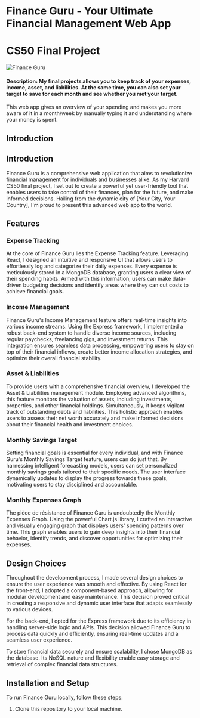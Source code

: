 # Finance Guru - Your Ultimate Financial Management Web App
# CS50 Final Project

![Finance Guru](https://www.google.com/url?sa=i&url=https%3A%2F%2Fjavascript.plainenglish.io%2Fharvard-cs50-review-bec3af5eb62d&psig=AOvVaw2xvpm0SBoLc7Zy07XFlYVP&ust=1691377888811000&source=images&cd=vfe&opi=89978449&ved=0CBEQjRxqFwoTCIjWjuWHx4ADFQAAAAAdAAAAABAD)

#### Description: My final projects allows you to keep track of your expenses, income, asset, and liabilities. At the same time, you can also set your target to save for each month and see whether you met your target.
This web app gives an overview of your spending and makes you more aware of it in a month/week by manually typing it and understanding where your money is spent.
## Introduction

## Introduction

Finance Guru is a comprehensive web application that aims to revolutionize financial management for individuals and businesses alike. As my Harvard CS50 final project, I set out to create a powerful yet user-friendly tool that enables users to take control of their finances, plan for the future, and make informed decisions. Hailing from the dynamic city of [Your City, Your Country], I'm proud to present this advanced web app to the world.

## Features

### Expense Tracking

At the core of Finance Guru lies the Expense Tracking feature. Leveraging React, I designed an intuitive and responsive UI that allows users to effortlessly log and categorize their daily expenses. Every expense is meticulously stored in a MongoDB database, granting users a clear view of their spending habits. Armed with this information, users can make data-driven budgeting decisions and identify areas where they can cut costs to achieve financial goals.

### Income Management

Finance Guru's Income Management feature offers real-time insights into various income streams. Using the Express framework, I implemented a robust back-end system to handle diverse income sources, including regular paychecks, freelancing gigs, and investment returns. This integration ensures seamless data processing, empowering users to stay on top of their financial inflows, create better income allocation strategies, and optimize their overall financial stability.

### Asset & Liabilities

To provide users with a comprehensive financial overview, I developed the Asset & Liabilities management module. Employing advanced algorithms, this feature monitors the valuation of assets, including investments, properties, and other financial holdings. Simultaneously, it keeps vigilant track of outstanding debts and liabilities. This holistic approach enables users to assess their net worth accurately and make informed decisions about their financial health and investment choices.

### Monthly Savings Target

Setting financial goals is essential for every individual, and with Finance Guru's Monthly Savings Target feature, users can do just that. By harnessing intelligent forecasting models, users can set personalized monthly savings goals tailored to their specific needs. The user interface dynamically updates to display the progress towards these goals, motivating users to stay disciplined and accountable.

### Monthly Expenses Graph

The pièce de résistance of Finance Guru is undoubtedly the Monthly Expenses Graph. Using the powerful Chart.js library, I crafted an interactive and visually engaging graph that displays users' spending patterns over time. This graph enables users to gain deep insights into their financial behavior, identify trends, and discover opportunities for optimizing their expenses.

## Design Choices

Throughout the development process, I made several design choices to ensure the user experience was smooth and effective. By using React for the front-end, I adopted a component-based approach, allowing for modular development and easy maintenance. This decision proved critical in creating a responsive and dynamic user interface that adapts seamlessly to various devices.

For the back-end, I opted for the Express framework due to its efficiency in handling server-side logic and APIs. This decision allowed Finance Guru to process data quickly and efficiently, ensuring real-time updates and a seamless user experience.

To store financial data securely and ensure scalability, I chose MongoDB as the database. Its NoSQL nature and flexibility enable easy storage and retrieval of complex financial data structures.

## Installation and Setup

To run Finance Guru locally, follow these steps:

1. Clone this repository to your local machine.
